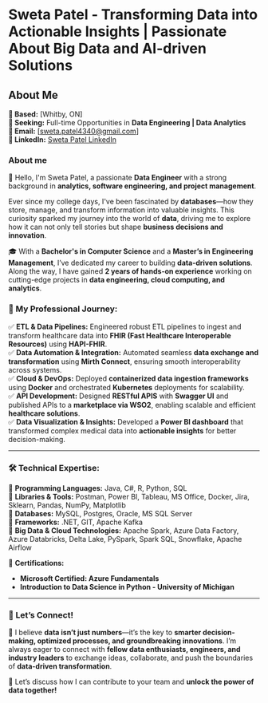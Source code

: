 # **Sweta Patel - Transforming Data into Actionable Insights | Passionate About Big Data and AI-driven Solutions**

## **About Me**

**📍 Based:** [Whitby, ON]  
**🎯 Seeking:** Full-time Opportunities in **Data Engineering | Data Analytics**  
**📧 Email:** [sweta.patel4340@gmail.com]  
**🔗 LinkedIn:** [Sweta Patel LinkedIn](https://www.linkedin.com/in/sweta-patel-95091322a/)  

### **About me**
👋 Hello, I'm Sweta Patel, a passionate **Data Engineer** with a strong background in **analytics, software engineering, and project management**. 

Ever since my college days, I've been fascinated by **databases**—how they store, manage, and transform information into valuable insights. This curiosity sparked my journey into the world of **data**, driving me to explore how it can not only tell stories but shape **business decisions and innovation**.

🎓 With a **Bachelor's in Computer Science** and a **Master’s in Engineering Management**, I’ve dedicated my career to building **data-driven solutions**. Along the way, I have gained **2 years of hands-on experience** working on cutting-edge projects in **data engineering, cloud computing, and analytics**.

### **🔹 My Professional Journey:**

✅ **ETL & Data Pipelines:** Engineered robust ETL pipelines to ingest and transform healthcare data into **FHIR (Fast Healthcare Interoperable Resources)** using **HAPI-FHIR**.  
✅ **Data Automation & Integration:** Automated seamless **data exchange and transformation** using **Mirth Connect**, ensuring smooth interoperability across systems.  
✅ **Cloud & DevOps:** Deployed **containerized data ingestion frameworks** using **Docker** and orchestrated **Kubernetes** deployments for scalability.  
✅ **API Development:** Designed **RESTful APIS** with **Swagger UI** and published APIs to a **marketplace via WSO2**, enabling scalable and efficient **healthcare solutions**.  
✅ **Data Visualization & Insights:** Developed a **Power BI dashboard** that transformed complex medical data into **actionable insights** for better decision-making.  

---

### **🛠 Technical Expertise:**

🔹 **Programming Languages:** Java, C#, R, Python, SQL  
🔹 **Libraries & Tools:** Postman, Power BI, Tableau, MS Office, Docker, Jira, Sklearn, Pandas, NumPy, Matplotlib  
🔹 **Databases:** MySQL, Postgres, Oracle, MS SQL Server  
🔹 **Frameworks:** .NET, GIT, Apache Kafka  
🔹 **Big Data & Cloud Technologies:** Apache Spark, Azure Data Factory, Azure Databricks, Delta Lake, PySpark, Spark SQL, Snowflake, Apache Airflow  

📜 **Certifications:**
- **Microsoft Certified: Azure Fundamentals**
- **Introduction to Data Science in Python - University of Michigan**

---

### **🤝 Let’s Connect!**

🚀 I believe **data isn’t just numbers**—it’s the key to **smarter decision-making, optimized processes, and groundbreaking innovations**. I’m always eager to connect with **fellow data enthusiasts, engineers, and industry leaders** to exchange ideas, collaborate, and push the boundaries of **data-driven transformation**.  

📩 Let’s discuss how I can contribute to your team and **unlock the power of data together!** 
